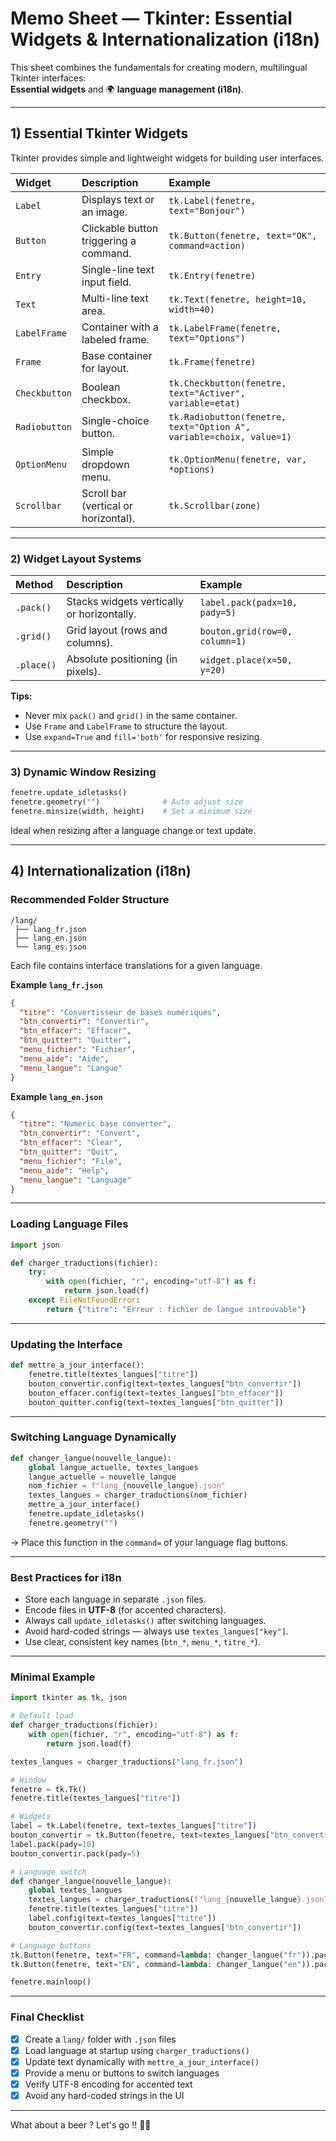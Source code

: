 #  Memo Sheet — Tkinter: Essential Widgets & Internationalization (i18n)

This sheet combines the fundamentals for creating modern, multilingual Tkinter interfaces:  
 **Essential widgets** and 🌍 **language management (i18n)**.

---

##  1) Essential Tkinter Widgets

Tkinter provides simple and lightweight widgets for building user interfaces.

| Widget | Description | Example |
|:--|:--|:--|
| `Label` | Displays text or an image. | `tk.Label(fenetre, text="Bonjour")` |
| `Button` | Clickable button triggering a command. | `tk.Button(fenetre, text="OK", command=action)` |
| `Entry` | Single-line text input field. | `tk.Entry(fenetre)` |
| `Text` | Multi-line text area. | `tk.Text(fenetre, height=10, width=40)` |
| `LabelFrame` | Container with a labeled frame. | `tk.LabelFrame(fenetre, text="Options")` |
| `Frame` | Base container for layout. | `tk.Frame(fenetre)` |
| `Checkbutton` | Boolean checkbox. | `tk.Checkbutton(fenetre, text="Activer", variable=etat)` |
| `Radiobutton` | Single-choice button. | `tk.Radiobutton(fenetre, text="Option A", variable=choix, value=1)` |
| `OptionMenu` | Simple dropdown menu. | `tk.OptionMenu(fenetre, var, *options)` |
| `Scrollbar` | Scroll bar (vertical or horizontal). | `tk.Scrollbar(zone)` |

---

###  2) Widget Layout Systems

| Method | Description | Example |
|:--|:--|:--|
| `.pack()` | Stacks widgets vertically or horizontally. | `label.pack(padx=10, pady=5)` |
| `.grid()` | Grid layout (rows and columns). | `bouton.grid(row=0, column=1)` |
| `.place()` | Absolute positioning (in pixels). | `widget.place(x=50, y=20)` |

 **Tips:**
- Never mix `pack()` and `grid()` in the same container.
- Use `Frame` and `LabelFrame` to structure the layout.
- Use `expand=True` and `fill='both'` for responsive resizing.

---

###  3) Dynamic Window Resizing

```python
fenetre.update_idletasks()
fenetre.geometry("")              # Auto adjust size
fenetre.minsize(width, height)    # Set a minimum size
```

Ideal when resizing after a language change or text update.

---

##  4) Internationalization (i18n)

###  Recommended Folder Structure
```
/lang/
 ├── lang_fr.json
 ├── lang_en.json
 └── lang_es.json
```

Each file contains interface translations for a given language.

**Example `lang_fr.json`**
```json
{
  "titre": "Convertisseur de bases numériques",
  "btn_convertir": "Convertir",
  "btn_effacer": "Effacer",
  "btn_quitter": "Quitter",
  "menu_fichier": "Fichier",
  "menu_aide": "Aide",
  "menu_langue": "Langue"
}
```

**Example `lang_en.json`**
```json
{
  "titre": "Numeric base converter",
  "btn_convertir": "Convert",
  "btn_effacer": "Clear",
  "btn_quitter": "Quit",
  "menu_fichier": "File",
  "menu_aide": "Help",
  "menu_langue": "Language"
}
```

---

###  Loading Language Files

```python
import json

def charger_traductions(fichier):
    try:
        with open(fichier, "r", encoding="utf-8") as f:
            return json.load(f)
    except FileNotFoundError:
        return {"titre": "Erreur : fichier de langue introuvable"}
```

---

###  Updating the Interface

```python
def mettre_a_jour_interface():
    fenetre.title(textes_langues["titre"])
    bouton_convertir.config(text=textes_langues["btn_convertir"])
    bouton_effacer.config(text=textes_langues["btn_effacer"])
    bouton_quitter.config(text=textes_langues["btn_quitter"])
```

---

###  Switching Language Dynamically

```python
def changer_langue(nouvelle_langue):
    global langue_actuelle, textes_langues
    langue_actuelle = nouvelle_langue
    nom_fichier = f"lang_{nouvelle_langue}.json"
    textes_langues = charger_traductions(nom_fichier)
    mettre_a_jour_interface()
    fenetre.update_idletasks()
    fenetre.geometry("")
```

 -> Place this function in the `command=` of your language flag buttons.

---

###  Best Practices for i18n

- Store each language in separate `.json` files.  
- Encode files in **UTF-8** (for accented characters).  
- Always call `update_idletasks()` after switching languages.  
- Avoid hard-coded strings — always use `textes_langues["key"]`.  
- Use clear, consistent key names (`btn_*`, `menu_*`, `titre_*`).

---

###  Minimal Example

```python
import tkinter as tk, json

# Default load
def charger_traductions(fichier):
    with open(fichier, "r", encoding="utf-8") as f:
        return json.load(f)

textes_langues = charger_traductions("lang_fr.json")

# Window
fenetre = tk.Tk()
fenetre.title(textes_langues["titre"])

# Widgets
label = tk.Label(fenetre, text=textes_langues["titre"])
bouton_convertir = tk.Button(fenetre, text=textes_langues["btn_convertir"])
label.pack(pady=10)
bouton_convertir.pack(pady=5)

# Language switch
def changer_langue(nouvelle_langue):
    global textes_langues
    textes_langues = charger_traductions(f"lang_{nouvelle_langue}.json")
    fenetre.title(textes_langues["titre"])
    label.config(text=textes_langues["titre"])
    bouton_convertir.config(text=textes_langues["btn_convertir"])

# Language buttons
tk.Button(fenetre, text="FR", command=lambda: changer_langue("fr")).pack(side="left", padx=10)
tk.Button(fenetre, text="EN", command=lambda: changer_langue("en")).pack(side="left", padx=10)

fenetre.mainloop()
```

---

###  Final Checklist
- [x] Create a `lang/` folder with `.json` files  
- [x] Load language at startup using `charger_traductions()`  
- [x] Update text dynamically with `mettre_a_jour_interface()`  
- [x] Provide a menu or buttons to switch languages  
- [x] Verify UTF-8 encoding for accented text  
- [x] Avoid any hard-coded strings in the UI  

---

What about a beer ? Let's go !! 🍺😉
